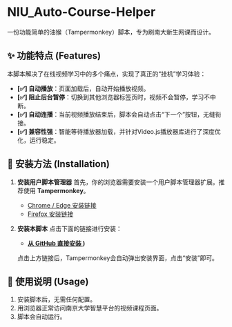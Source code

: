 # NIU_Auto-Course-Helper
一份功能简单的油猴（Tampermonkey）脚本，专为刷南大新生网课而设计。
## ✨ 功能特点 (Features)

本脚本解决了在线视频学习中的多个痛点，实现了真正的“挂机”学习体验：

- **[✅] 自动播放**：页面加载后，自动开始播放视频。
- **[✅] 阻止后台暂停**：切换到其他浏览器标签页时，视频不会暂停，学习不中断。
- **[✅] 自动连播**：当前视频播放结束后，脚本会自动点击“下一个”按钮，无缝衔接。
- **[✅] 兼容性强**：智能等待播放器加载，并针对Video.js播放器库进行了深度优化，运行稳定。

## 🚀 安装方法 (Installation)

1.  **安装用户脚本管理器**
    首先，你的浏览器需要安装一个用户脚本管理器扩展。推荐使用 **Tampermonkey**。
    - [Chrome / Edge 安装链接](https://chrome.google.com/webstore/detail/tampermonkey/dhdgffkkebhmkfjojejmpbldmpobfkfo)
    - [Firefox 安装链接](https://addons.mozilla.org/firefox/addon/tampermonkey/)

2.  **安装本脚本**
    点击下面的链接进行安装：
    - **[ 从 GitHub 直接安装 ](https://github.com/xiaoch669/NIU_Auto-Course-Helper/blob/main/%E5%8D%97%E5%A4%A7%E7%A0%94%E7%A9%B6%E7%94%9F%E6%96%B0%E7%94%9F%E8%AF%BE%E7%A8%8B%E5%8A%A9%E6%89%8B-3.2.user.js))**

    点击上方链接后，Tampermonkey会自动弹出安装界面，点击“安装”即可。

## 📖 使用说明 (Usage)

1.  安装脚本后，无需任何配置。
2.  用浏览器正常访问南京大学智慧平台的视频课程页面。
3.  脚本会自动运行。

